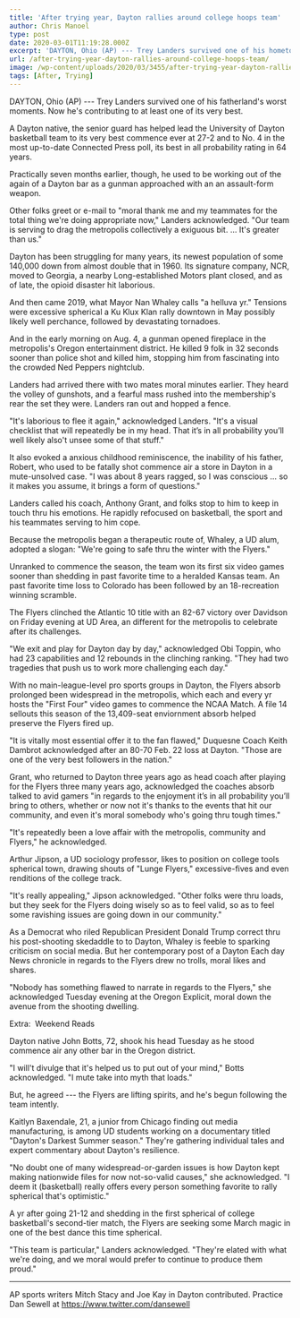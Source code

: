 ```yaml
---
title: 'After trying year, Dayton rallies around college hoops team'
author: Chris Manoel
type: post
date: 2020-03-01T11:19:28.000Z
excerpt: 'DAYTON, Ohio (AP) --- Trey Landers survived one of his hometown''s worst moments. Now he''s contributing to one of its best.A Dayton native, the senior guard has helped lead the University of Dayton basketball team to its best start ever at 27-2 and to No. 4 in the current Associated Press poll, its highest ranking&hellip;'
url: /after-trying-year-dayton-rallies-around-college-hoops-team/
image: /wp-content/uploads/2020/03/3455/after-trying-year-dayton-rallies-around-college-hoops-team.jpeg
tags: [After, Trying]
---
```


DAYTON, Ohio (AP) --- Trey Landers survived one of his fatherland's worst moments. Now he's contributing to at least one of its very best.

A Dayton native, the senior guard has helped lead the University of Dayton basketball team to its very best commence ever at 27-2 and to No. 4 in the most up-to-date Connected Press poll, its best in all probability rating in 64 years.

Practically seven months earlier, though, he used to be working out of the again of a Dayton bar as a gunman approached with an an assault-form weapon.

Other folks greet or e-mail to "moral thank me and my teammates for the total thing we're doing appropriate now," Landers acknowledged. "Our team is serving to drag the metropolis collectively a exiguous bit. … It's greater than us."

Dayton has been struggling for many years, its newest population of some 140,000 down from almost double that in 1960. Its signature company, NCR, moved to Georgia, a nearby Long-established Motors plant closed, and as of late, the opioid disaster hit laborious.

And then came 2019, what Mayor Nan Whaley  calls "a helluva yr." Tensions were excessive spherical a Ku Klux Klan rally downtown in May possibly likely well perchance, followed by devastating tornadoes.

And in the early morning on Aug. 4, a gunman opened fireplace in the metropolis's Oregon entertainment district. He killed 9 folk in 32 seconds sooner than police shot and killed him, stopping him from fascinating into the crowded Ned Peppers nightclub.

Landers had arrived there with two mates moral minutes earlier. They heard the volley of gunshots, and a fearful mass rushed into the membership's rear the set they were. Landers ran out and hopped a fence.

"It's laborious to flee it again," acknowledged Landers. "It's a visual checklist that will repeatedly be in my head. That it’s in all probability you’ll well likely also't unsee some of that stuff."

It also evoked a anxious childhood reminiscence, the inability of his father, Robert, who used to be fatally shot commence air a store in Dayton in a mute-unsolved case. "I was about 8 years ragged, so I was conscious … so it makes you assume, it brings a form of questions."

Landers called his coach, Anthony Grant, and folks stop to him to keep in touch thru his emotions. He rapidly refocused on basketball, the sport and his teammates serving to him cope.

Because the metropolis began a therapeutic route of, Whaley, a UD alum, adopted a slogan: "We're going to safe thru the winter with the Flyers."

Unranked to commence the season, the team won its first six video games sooner than shedding in past favorite time to a heralded Kansas team. An past favorite time loss to Colorado has been followed by an 18-recreation winning scramble.

The Flyers clinched the Atlantic 10 title with an 82-67 victory over Davidson on Friday evening at UD Area, an different for the metropolis to celebrate after its challenges.

"We exit and play for Dayton day by day," acknowledged Obi Toppin, who had 23 capabilities and 12 rebounds in the clinching ranking. "They had two tragedies that push us to work more challenging each day."

With no main-league-level pro sports groups in Dayton, the Flyers absorb prolonged been widespread in the metropolis, which each and every yr hosts the "First Four" video games to commence the NCAA Match. A file 14 sellouts this season of the 13,409-seat enviornment absorb helped preserve the Flyers fired up.

"It is vitally most essential offer it to the fan flawed," Duquesne Coach Keith Dambrot acknowledged after an 80-70 Feb. 22 loss at Dayton. "Those are one of the very best followers in the nation."

Grant, who returned to Dayton three years ago as head coach after playing for the Flyers three many years ago, acknowledged the coaches absorb talked to avid gamers "in regards to the enjoyment it’s in all probability you’ll bring to others, whether or now not it's thanks to the events that hit our community, and even it's moral somebody who's going thru tough times."

"It's repeatedly been a love affair with the metropolis, community and Flyers," he acknowledged.

Arthur Jipson, a UD sociology professor, likes to position on college tools spherical town, drawing shouts of "Lunge Flyers," excessive-fives and even renditions of the college track.

"It's really appealing," Jipson acknowledged. "Other folks were thru loads, but they seek for the Flyers doing wisely so as to feel valid, so as to feel some ravishing issues are going down in our community."

As a Democrat who riled Republican President Donald Trump correct thru his post-shooting skedaddle to to Dayton, Whaley is feeble to sparking criticism on social media. But her contemporary post of a Dayton Each day News chronicle in regards to the Flyers drew no trolls, moral likes and shares.

"Nobody has something flawed to narrate in regards to the Flyers," she acknowledged Tuesday evening at the Oregon Explicit, moral down the avenue from the shooting dwelling.

Extra:  Weekend Reads

Dayton native John Botts, 72, shook his head Tuesday as he stood commence air any other bar in the Oregon district.

"I will't divulge that it's helped us to put out of your mind," Botts acknowledged. "I mute take into myth that loads."

But, he agreed --- the Flyers are lifting spirits, and he's begun following the team intently.

Kaitlyn Baxendale, 21, a junior from Chicago finding out media manufacturing, is among UD students working on a documentary titled "Dayton's Darkest Summer season." They're gathering individual tales and expert commentary about Dayton's resilience.

"No doubt one of many widespread-or-garden issues is how Dayton kept making nationwide files for now not-so-valid causes," she acknowledged. "I deem it (basketball) really offers every person something favorite to rally spherical that's optimistic."

A yr after going 21-12 and shedding in the first spherical of college basketball's second-tier match, the Flyers are seeking some March magic in one of the best dance this time spherical.

"This team is particular," Landers acknowledged. "They're elated with what we're doing, and we moral would prefer to continue to produce them proud."

* * *

AP sports writers Mitch Stacy and Joe Kay in Dayton contributed. Practice Dan Sewell at <https://www.twitter.com/dansewell>
